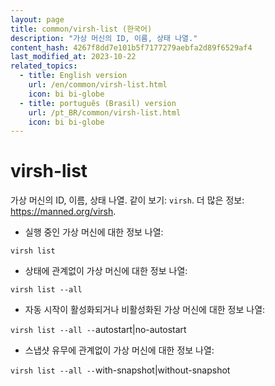 ```yaml
---
layout: page
title: common/virsh-list (한국어)
description: "가상 머신의 ID, 이름, 상태 나열."
content_hash: 4267f8dd7e101b5f7177279aebfa2d89f6529af4
last_modified_at: 2023-10-22
related_topics:
  - title: English version
    url: /en/common/virsh-list.html
    icon: bi bi-globe
  - title: português (Brasil) version
    url: /pt_BR/common/virsh-list.html
    icon: bi bi-globe
---
```

# virsh-list

가상 머신의 ID, 이름, 상태 나열.
같이 보기: `virsh`.
더 많은 정보: <https://manned.org/virsh>.

- 실행 중인 가상 머신에 대한 정보 나열:

`virsh list`

- 상태에 관계없이 가상 머신에 대한 정보 나열:

`virsh list --all`

- 자동 시작이 활성화되거나 비활성화된 가상 머신에 대한 정보 나열:

`virsh list --all --`<span class="tldr-var badge badge-pill bg-dark-lm bg-white-dm text-white-lm text-dark-dm font-weight-bold">autostart|no-autostart</span>

- 스냅샷 유무에 관계없이 가상 머신에 대한 정보 나열:

`virsh list --all --`<span class="tldr-var badge badge-pill bg-dark-lm bg-white-dm text-white-lm text-dark-dm font-weight-bold">with-snapshot|without-snapshot</span>
